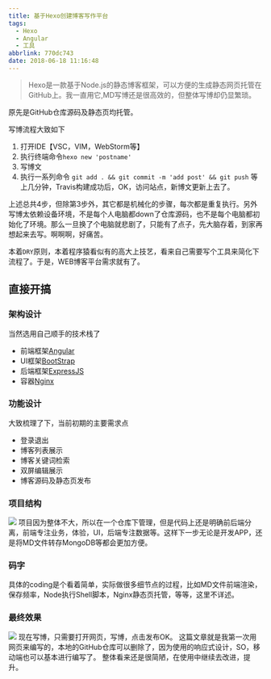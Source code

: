 ```yaml
---
title: 基于Hexo创建博客写作平台
tags:
  - Hexo
  - Angular
  - 工具
abbrlink: 770dc743
date: 2018-06-18 11:16:48
---
```

> Hexo是一款基于Node.js的静态博客框架，可以方便的生成静态网页托管在GitHub上。我一直用它,MD写博还是很高效的，但整体写博却仍显繁琐。

原先是GitHub仓库源码及静态页均托管。

写博流程大致如下
1. 打开IDE【VSC，VIM，WebStorm等】
2. 执行终端命令`hexo new 'postname'`
3. 写博文
4. 执行一系列命令 `git add . && git commit -m 'add post' && git push`
等上几分钟，Travis构建成功后，OK，访问站点，新博文更新上去了。

上述总共4步，但除第3步外，其它都是机械化的步骤，每次都是重复执行。另外写博太依赖设备环境，不是每个人电脑都down了仓库源码，也不是每个电脑都初始化了环境。那么一旦换了个电脑就悲剧了，只能有了点子，先大脑存着，到家再想起来去写。啊啊啊，好痛苦。

本着`DRY`原则，本着程序猿看似有的高大上技艺，看来自己需要写个工具来简化下流程了。于是，WEB博客平台需求就有了。
## 直接开搞
### 架构设计
当然选用自己顺手的技术栈了
+ 前端框架[Angular](https://angular.io/)
+ UI框架[BootStrap](https://v4.bootcss.com/)
+ 后端框架[ExpressJS](http://expressjs.com/)
+ 容器[Nginx](https://www.nginx.com/)

### 功能设计
大致梳理了下，当前初期的主要需求点
+ 登录退出
+ 博客列表展示
+ 博客关键词检索
+ 双屏编辑展示
+ 博客源码及静态页发布

### 项目结构
![](http://or0g12e5e.bkt.clouddn.com/2018-06-18-170558.png)
项目因为整体不大，所以在一个仓库下管理，但是代码上还是明确前后端分离，前端专注业务，体验，UI，后端专注数据等。这样下一步无论是开发APP，还是将MD文件转存MongoDB等都会更加方便。

### 码字
具体的coding是个看着简单，实际做很多细节点的过程，比如MD文件前端渲染，保存频率，Node执行Shell脚本，Nginx静态页托管，等等，这里不详述。

### 最终效果
![](http://or0g12e5e.bkt.clouddn.com/2018-06-18-172521.png)
现在写博，只需要打开网页，写博，点击发布OK。
这篇文章就是我第一次用网页来编写的，本地的GitHub仓库可以删除了，因为使用的响应式设计，SO，移动端也可以基本进行编写了。
整体看来还是很简陋，在使用中继续去改进，提升。
